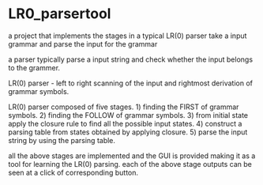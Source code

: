 LR0_parsertool
==============

a project that implements the stages in a typical LR(0) parser take a input grammar and parse the input for the grammar

a parser typically parse a input string and check whether the input belongs to the grammer.

LR(0) parser - left to right scanning of the input and rightmost derivation of grammar symbols.

LR(0) parser composed of five stages.
      1) finding the FIRST of grammar symbols.
      2) finding the FOLLOW of grammar symbols.
      3) from initial state apply the closure rule to find all the possible input states.
      4) construct a parsing table from states obtained by applying closure.
      5) parse the input string by using the parsing table.
      
all the above stages are implemented and the GUI is provided making it as a tool for learning the LR(0) parsing.
each of the above stage outputs can be seen at a click of corresponding button.
